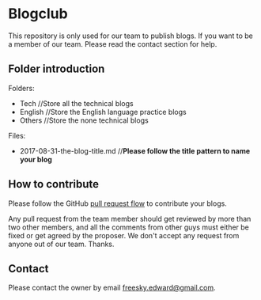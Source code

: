 # Blogclub
This repository is only used for our team to publish blogs. If you want to be a member of our team. Please read the contact section for help.

## Folder introduction

Folders:
 * Tech          //Store all the technical blogs   
 * English       //Store the English language practice blogs   
 * Others        //Store the none technical blogs   
 
Files:
 * 2017-08-31-the-blog-title.md    //**Please follow the title pattern to name your blog** 
 
## How to contribute

Please follow the GitHub [pull request flow](https://help.github.com/articles/github-flow/) to contribute your blogs.

Any pull request from the team member should get reviewed by more than two other members, and all the comments from other guys must either
be fixed or get agreed by the proposer. 
We don't accept any request from anyone out of our team. Thanks.


## Contact

Please contact the owner by email freesky.edward@gmail.com.

